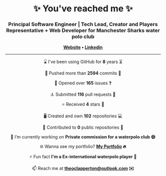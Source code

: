 
<h1 align="center">
	✨ You've reached me ✨
</h1>

<h3 align="center">
    Principal Software Engineer | Tech Lead, Creator and Players Representative + Web Developer for Manchester Sharks water polo club
</h3>

<p align="center">
	<strong>
		<a href="https://www.theoclapperton.co.uk/">Website</a>
		•
		<a href="https://www.linkedin.com/in/theoclapperton/">Linkedin</a>
	</strong>
</p>

<hr/>

<p align="center">⌛ I've been using GitHub for <b>8</b> years ⏳</p>
<p align="center">🌌 Pushed more than <b>2594</b> commits 🌠</p>
<p align="center">📖 Opened over <b>165</b> issues ❓</p>
<p align="center">⚓ Submitted <b>116</b> pull requests 📧</p>
<p align="center">⭐ Received <b>4</b> stars 🌟</p>
<p align="center">🖥️ Created and own <b>102</b> repositories 💻</p>
<p align="center">🏇 Contributed to <b>0</b> public repositories 🐚</p>
<p align="center">🔭 I’m currently working on <b>Private commission for a waterpolo club 😄</b></p>
<p align="center">🌐 Wanna see my portfolio? <b><a href="https://www.theoclapperton.co.uk/">My Portfolio</a> 🔥</b></p>
<p align="center">⚡ Fun fact <b>I'm a Ex-international waterpolo player 🤽</b></p>
<p align="center">📫 Reach me at <b><a href="mailto:theoclapperton@outlook.com">theoclapperton@outlook.com</a> ✉️</b></p>
